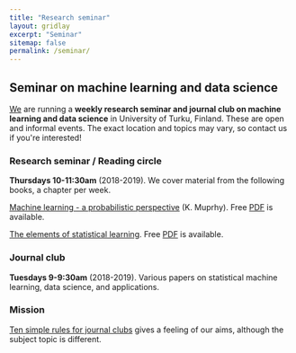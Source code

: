 ```yaml
---
title: "Research seminar"
layout: gridlay
excerpt: "Seminar"
sitemap: false
permalink: /seminar/
---
```



Seminar on machine learning and data science
----------------------------------

[We](../) are running a **weekly research seminar and journal club on machine learning and data science** in University of Turku, Finland. These are open and informal events. The exact location and topics may vary, so contact us if you're interested!


### Research seminar / Reading circle

**Thursdays 10-11:30am** (2018-2019). We cover material from the following books, a chapter per week.

[Machine learning - a probabilistic perspective](https://www.cs.ubc.ca/~murphyk/MLbook/) (K. Muprhy). Free [PDF](https://doc.lagout.org/science/Artificial%20Intelligence/Machine%20learning/Machine%20Learning_%20A%20Probabilistic%20Perspective%20%5BMurphy%202012-08-24%5D.pdf) is available.

[The elements of statistical learning](http://web.stanford.edu/~hastie/ElemStatLearn/). Free [PDF](http://web.stanford.edu/~hastie/ElemStatLearn/) is available.


### Journal club

**Tuesdays 9-9:30am** (2018-2019). Various papers on statistical machine learning, data science, and applications.


### Mission

[Ten simple rules for journal clubs](https://journals.plos.org/ploscompbiol/article?id=10.1371/journal.pcbi.1004526) gives a feeling of our aims, although the subject topic is different.